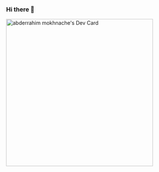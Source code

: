 ### Hi there 👋

<a href="https://app.daily.dev/astrotech13"><img src="https://github.com/astroxiii/astroxiii/blob/master/devcard.svg" width="400" alt="abderrahim mokhnache's Dev Card"/></a>
